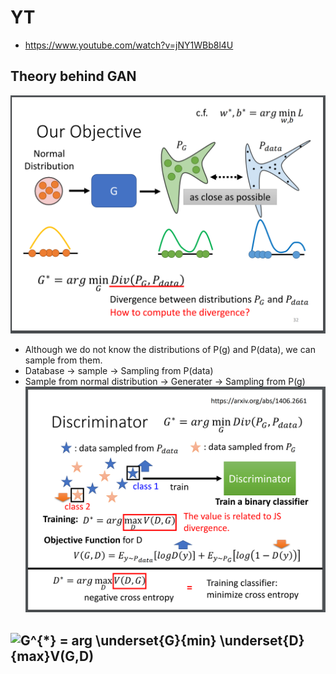 # YT  
  * https://www.youtube.com/watch?v=jNY1WBb8l4U  

## Theory behind GAN  
  ![Image of Yaktocat](https://github.com/ting-chih/NTU-ML2021spring/blob/main/image/gan%20object.png)  
  * Although we do not know the distributions of P(g) and P(data), we can sample from them.  
  * Database -> sample -> Sampling from P(data)  
  * Sample from normal distribution -> Generater -> Sampling from P(g)  
  ![Image of Yaktocat](https://github.com/ting-chih/NTU-ML2021spring/blob/main/image/discriminator%20binary%20classifier.png)  

## <img src="https://latex.codecogs.com/svg.image?G^{*}&space;=&space;arg&space;&space;\underset{G}{min}&space;\underset{D}{max}V(G,D)" title="G^{*} = arg \underset{G}{min} \underset{D}{max}V(G,D)" />
